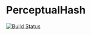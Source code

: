# PerceptualHash

[![Build Status](https://travis-ci.org/Betawolf/PerceptualHash.jl.svg?branch=master)](https://travis-ci.org/Betawolf/PerceptualHash.jl)

